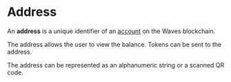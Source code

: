 # Address

An **address** is a unique identifier of an [account](/blockchain/account.md) on the Waves blockchain.

The address allows the user to view the balance. Tokens can be sent to the address.

The address can be represented as an alphanumeric string or a scanned QR code.
